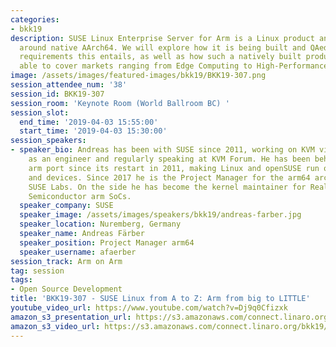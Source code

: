 ```yaml
---
categories:
- bkk19
description: SUSE Linux Enterprise Server for Arm is a Linux product and partner ecosystem
  around native AArch64. We will explore how it is being built and QAed, what bootloader
  requirements this entails, as well as how such a natively built product has been
  able to cover markets ranging from Edge Computing to High-Performance Computing.
image: /assets/images/featured-images/bkk19/BKK19-307.png
session_attendee_num: '38'
session_id: BKK19-307
session_room: 'Keynote Room (World Ballroom BC) '
session_slot:
  end_time: '2019-04-03 15:55:00'
  start_time: '2019-04-03 15:30:00'
session_speakers:
- speaker_bio: Andreas has been with SUSE since 2011, working on KVM virtualization
    as an engineer and regularly speaking at KVM Forum. He has been behind the openSUSE
    arm port since its restart in 2011, making Linux and openSUSE run on various boards
    and devices. Since 2017 he is the Project Manager for the arm64 architecture at
    SUSE Labs. On the side he has become the kernel maintainer for Realtek and Actions
    Semiconductor arm SoCs.
  speaker_company: SUSE
  speaker_image: /assets/images/speakers/bkk19/andreas-farber.jpg
  speaker_location: Nuremberg, Germany
  speaker_name: Andreas Färber
  speaker_position: Project Manager arm64
  speaker_username: afaerber
session_track: Arm on Arm
tag: session
tags:
- Open Source Development
title: 'BKK19-307 - SUSE Linux from A to Z: Arm from big to LITTLE'
youtube_video_url: https://www.youtube.com/watch?v=Dj9q0Cfizxk
amazon_s3_presentation_url: https://s3.amazonaws.com/connect.linaro.org/bkk19/presentations/bkk19-307.pdf
amazon_s3_video_url: https://s3.amazonaws.com/connect.linaro.org/bkk19/videos/bkk19-307.mp4
---
```

